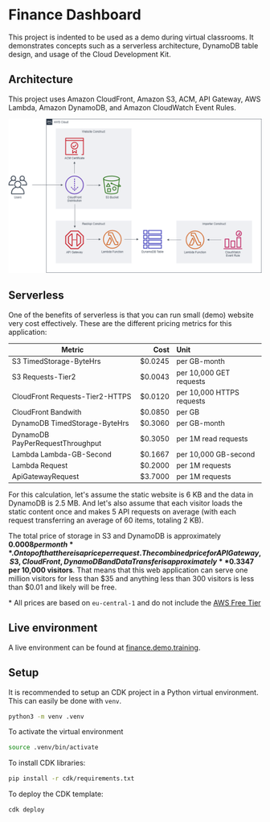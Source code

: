 # Finance Dashboard

This project is indented to be used as a demo during virtual classrooms. It demonstrates concepts such as a serverless architecture, DynamoDB table design, and usage of the Cloud Development Kit.

## Architecture

This project uses Amazon CloudFront, Amazon S3, ACM, API Gateway, AWS Lambda, Amazon DynamoDB, and Amazon CloudWatch Event Rules.

![Architecture Diagram](docs/infrastructure.png)

## Serverless

One of the benefits of serverless is that you can run small (demo) website very cost effectively. These are the different pricing metrics for this application:

Metric | Cost | Unit
-|-:|:-
S3 TimedStorage-ByteHrs | $0.0245 | per GB-month
S3 Requests-Tier2 | $0.0043 | per 10,000 GET requests
CloudFront Requests-Tier2-HTTPS | $0.0120 | per 10,000 HTTPS requests
CloudFront Bandwith | $0.0850 | per GB
DynamoDB TimedStorage-ByteHrs | $0.3060 | per GB-month
DynamoDB PayPerRequestThroughput | $0.3050 | per 1M read requests
Lambda Lambda-GB-Second | $0.1667 | per 10,000 GB-second
Lambda Request | $0.2000 | per 1M requests
ApiGatewayRequest | $3.7000 | per 1M requests

For this calculation, let's assume the static website is 6 KB and the data in DynamoDB is 2.5 MB. And let's also assume that each visitor loads the static content once and makes 5 API requests on average (with each request transferring an average of 60 items, totaling 2 KB).

The total price of storage in S3 and DynamoDB is approximately **$0.0008 per month**. On top of that there is a price per request. The combined price for API Gateway, S3, CloudFront, DynamoDB and Data Transfer is approximately **$0.3347 per 10,000 visitors**. That means that this web application can serve one million visitors for less than $35 and anything less than 300 visitors is less than $0.01 and likely will be free.

\* All prices are based on `eu-central-1` and do not include the [AWS Free Tier](https://aws.amazon.com/free/)

## Live environment

A live environment can be found at [finance.demo.training](https://finance.demo.training).


## Setup

It is recommended to setup an CDK project in a Python virtual environment. This can easily be done with `venv`.

```sh
python3 -m venv .venv
```

To activate the virtual environment

```sh
source .venv/bin/activate
```

To install CDK libraries:

```sh
pip install -r cdk/requirements.txt
```

To deploy the CDK template:

```sh
cdk deploy
```
